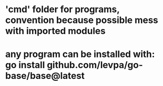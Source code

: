 # 'cmd' folder for programs, convention because possible mess with imported modules
# any program can be installed with: go install github.com/levpa/go-base/base@latest